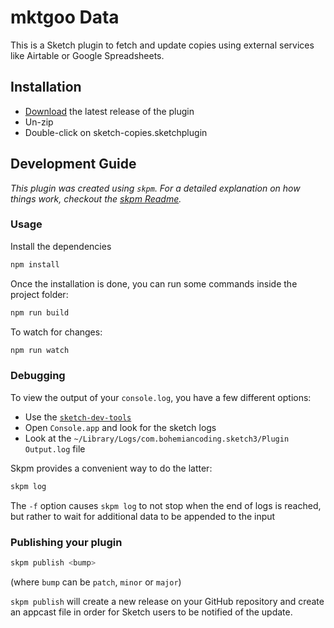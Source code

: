 # mktgoo Data

This is a Sketch plugin to fetch and update copies using external services like Airtable or Google Spreadsheets.

## Installation

- [Download](../../releases/latest/download/sketch-copies.sketchplugin.zip) the
  latest release of the plugin
- Un-zip
- Double-click on sketch-copies.sketchplugin

## Development Guide

_This plugin was created using `skpm`. For a detailed explanation on how things
work, checkout the
[skpm Readme](https://github.com/skpm/skpm/blob/master/README.md)._

### Usage

Install the dependencies

```bash
npm install
```

Once the installation is done, you can run some commands inside the project
folder:

```bash
npm run build
```

To watch for changes:

```bash
npm run watch
```

### Debugging

To view the output of your `console.log`, you have a few different options:

- Use the [`sketch-dev-tools`](https://github.com/skpm/sketch-dev-tools)
- Open `Console.app` and look for the sketch logs
- Look at the `~/Library/Logs/com.bohemiancoding.sketch3/Plugin Output.log` file

Skpm provides a convenient way to do the latter:

```bash
skpm log
```

The `-f` option causes `skpm log` to not stop when the end of logs is reached,
but rather to wait for additional data to be appended to the input

### Publishing your plugin

```bash
skpm publish <bump>
```

(where `bump` can be `patch`, `minor` or `major`)

`skpm publish` will create a new release on your GitHub repository and create an
appcast file in order for Sketch users to be notified of the update.
